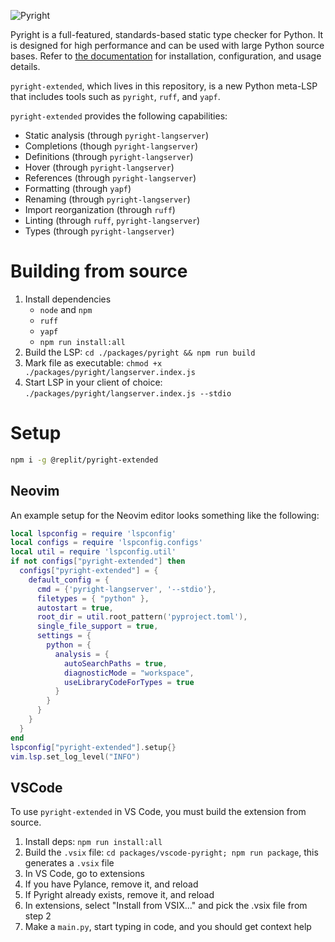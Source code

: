 ![Pyright](https://github.com/microsoft/pyright/blob/main/docs/img/PyrightLarge.png)

Pyright is a full-featured, standards-based static type checker for Python. It is designed for high performance and can be used with large Python source bases.
Refer to [the documentation](https://microsoft.github.io/pyright) for installation, configuration, and usage details.

`pyright-extended`, which lives in this repository, is a new Python meta-LSP that includes tools such as `pyright`, `ruff`, and `yapf`.

`pyright-extended` provides the following capabilities:
- Static analysis (through `pyright-langserver`)
- Completions (though `pyright-langserver`)
- Definitions (through `pyright-langserver`)
- Hover (through `pyright-langserver`)
- References (through `pyright-langserver`)
- Formatting (through `yapf`)
- Renaming (through `pyright-langserver`)
- Import reorganization (through `ruff`)
- Linting (through `ruff`, `pyright-langserver`)
- Types (through `pyright-langserver`)

# Building from source 
1. Install dependencies
    - `node` and `npm`
    - `ruff`
    - `yapf`
    - `npm run install:all`
2. Build the LSP: `cd ./packages/pyright && npm run build`
3. Mark file as executable: `chmod +x ./packages/pyright/langserver.index.js`
3. Start LSP in your client of choice: `./packages/pyright/langserver.index.js --stdio`

# Setup 

```bash
npm i -g @replit/pyright-extended
```

## Neovim
An example setup for the Neovim editor looks something like the following:

```lua
local lspconfig = require 'lspconfig'
local configs = require 'lspconfig.configs'
local util = require 'lspconfig.util'
if not configs["pyright-extended"] then
  configs["pyright-extended"] = {
    default_config = {
      cmd = {'pyright-langserver', '--stdio'},
      filetypes = { "python" },
      autostart = true,
      root_dir = util.root_pattern('pyproject.toml'),
      single_file_support = true,
      settings = {
        python = {
          analysis = {
            autoSearchPaths = true,
            diagnosticMode = "workspace",
            useLibraryCodeForTypes = true
          }
        }
      }
    }
  }
end
lspconfig["pyright-extended"].setup{}
vim.lsp.set_log_level("INFO")
```
## VSCode
To use `pyright-extended` in VS Code, you must build the extension from source.

1. Install deps: `npm run install:all`
2. Build the `.vsix` file: `cd packages/vscode-pyright; npm run package`, this generates a `.vsix` file
3. In VS Code, go to extensions
4. If you have Pylance, remove it, and reload
5. If Pyright already exists, remove it, and reload
6. In extensions, select "Install from VSIX..." and pick the .vsix file from step 2
7. Make a `main.py`, start typing in code, and you should get context help
